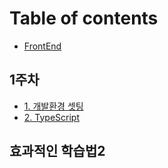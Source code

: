 # Table of contents

* [FrontEnd](README.md)

## 1주차 <a href="#week1" id="week1"></a>

* [1. 개발환경 셋팅](<README (1).md>)
* [2. TypeScript](week1/2.-typescript.md)

## 효과적인 학습법2

